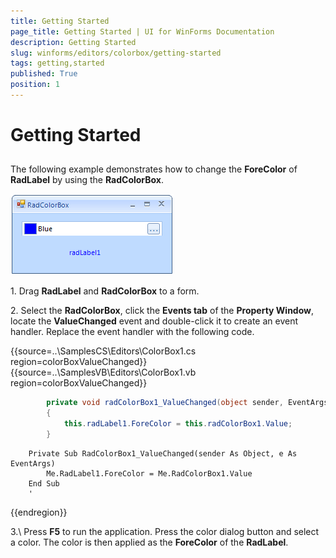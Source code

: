 ```yaml
---
title: Getting Started
page_title: Getting Started | UI for WinForms Documentation
description: Getting Started
slug: winforms/editors/colorbox/getting-started
tags: getting,started
published: True
position: 1
---
```


# Getting Started



## 

The following example demonstrates how to change the __ForeColor__  of __RadLabel__ by using the __RadColorBox__.
		

![editors-color-box-getting-started 001](images/editors-color-box-getting-started001.png)
 
1\. Drag __RadLabel__ and __RadColorBox__ to a form.

2\. Select the __RadColorBox__, click the __Events tab__ of the __Property Window__, locate the __ValueChanged__ event and double-click it to create an event handler. Replace the event handler with the following code. 

{{source=..\SamplesCS\Editors\ColorBox1.cs region=colorBoxValueChanged}} 
{{source=..\SamplesVB\Editors\ColorBox1.vb region=colorBoxValueChanged}} 

````C#
        private void radColorBox1_ValueChanged(object sender, EventArgs e)
        {
            this.radLabel1.ForeColor = this.radColorBox1.Value;
        }
````
````VB.NET
    Private Sub RadColorBox1_ValueChanged(sender As Object, e As EventArgs)
        Me.RadLabel1.ForeColor = Me.RadColorBox1.Value
    End Sub
    '
````

{{endregion}} 
 
3.\ Press __F5__ to run the application. Press the color dialog button and select a color. 
          The color is then applied as the __ForeColor__ of the __RadLabel__.
